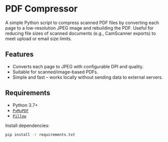 # PDF Compressor

A simple Python script to compress scanned PDF files by converting each page to a low-resolution JPEG image and rebuilding the PDF. Useful for reducing file sizes of scanned documents (e.g., CamScanner exports) to meet upload or email size limits.

## Features

- Converts each page to JPEG with configurable DPI and quality.
- Suitable for scanned/image-based PDFs.
- Simple and fast – works locally without sending data to external servers.

## Requirements

- Python 3.7+
- [`PyMuPDF`](https://pymupdf.readthedocs.io/en/latest/)
- [`Pillow`](https://pillow.readthedocs.io/en/stable/)

Install dependencies:

```bash
pip install -r requirements.txt
